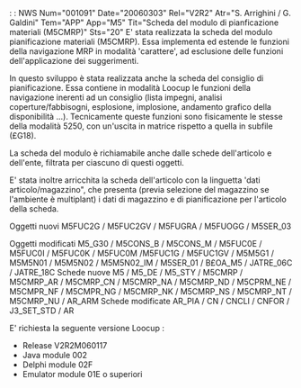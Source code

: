  :  : NWS Num="001091" Date="20060303" Rel="V2R2" Atr="S. Arrighini / G. Galdini" Tem="APP" App="M5" Tit="Scheda del modulo di pianficazione materiali (M5CMRP)" Sts="20"
E' stata realizzata la scheda del modulo pianificazione materiali (M5CMRP).
Essa implementa ed estende le funzioni della navigazione MRP in modalità 'carattere', ad esclusione
delle funzioni dell'applicazione dei suggerimenti.

In questo sviluppo è stata realizzata anche la scheda del consiglio di pianificazione. Essa contiene in modalità Loocup le funzioni della navigazione inerenti ad un consiglio (lista impegni,
analisi coperture/fabbisogni, esplosione, implosione, andamento grafico della disponibilità ...).
Tecnicamente queste funzioni sono fisicamente le stesse della modalità 5250, con un'uscita in matrice rispetto a quella in subfile (£G18).

La scheda del modulo è richiamabile anche dalle schede dell'articolo e dell'ente, filtrata per ciascuno di questi oggetti.

E' stata inoltre arricchita la scheda dell'articolo con la linguetta 'dati articolo/magazzino", che
presenta (previa selezione del magazzino se l'ambiente è multiplant) i dati di magazzino e di pianificazione per l'articolo della scheda.

Oggetti nuovi
M5FUC2G / M5FUC2GV / M5FUGRA / M5FUOGG / M5SER_03

Oggetti modificati
M5_G30 / M5CONS_B / M5CONS_M / M5FUC0E / M5FUC0I / M5FUC0K / M5FUC0M /M5FUC1G / M5FUC1GV / M5M5G1 / M5M5N01 / M5M5N02 / M5M5N02_IM / M5SER_01 / B£OA_M5 / JATRE_06C / JATRE_18C 
Schede nuove
M5 / M5_DE / M5_STY / M5CMRP / M5CMRP_AR / M5CMRP_CN / M5CMRP_NA / M5CMRP_ND / M5CPRM_NE / M5CMPR_NF / M5CMPR_NG / M5CMRP_NK / M5CMRP_NS / M5CMRP_NT / M5CMRP_NU / AR_ARM 
Schede modificate
AR_PIA / CN / CNCLI / CNFOR / J3_SET_STD / AR

E' richiesta la seguente versione Loocup : 
- Release V2R2M060117
- Java module 002
- Delphi module 02F
- Emulator module 01E
o superiori
